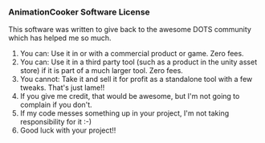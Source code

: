 <h3>AnimationCooker Software License</h3>

This software was written to give back to the awesome DOTS community which has helped me so much.

<ol>
<li>You can: Use it in or with a commercial product or game. Zero fees.</li>
<li>You can: Use it in a third party tool (such as a product in the unity asset store) if it is part of a much larger tool. Zero fees.</li>
<li>You cannot: Take it and sell it for profit as a standalone tool with a few tweaks. That's just lame!!</li>
<li>If you give me credit, that would be awesome, but I'm not going to complain if you don't.</li>
<li>If my code messes something up in your project, I'm not taking responsibility for it :-)</li>
<li>Good luck with your project!!</li>
</ol>